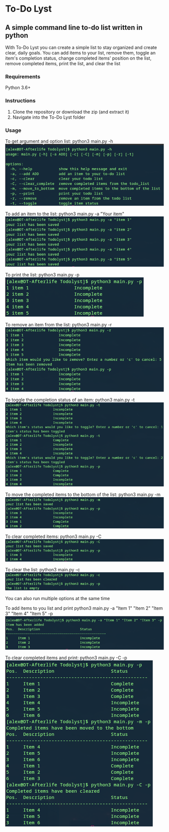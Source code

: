 # To-Do Lyst
## A simple command line to-do list written in python
With To-Do Lyst you can create a simple list to stay organized and create clear, 
daily goals. You can add items to your list, remove them, toggle an item's 
completion status, change completed items' position on the list, remove completed
items, print the list, and clear the list
### Requirements
Python 3.6+
### Instructions
1. Clone the repository or download the zip (and extract it)
2. Navigate into the To-Do Lyst folder
### Usage
To get argument and option list:
python3 main.py -h
![Screenshot of help output](images/help.png)

To add an item to the list:
python3 main.py -a "Your item"
![Screenshot of new Items added to the list](images/add.png)

To print the list:
python3 main.py -p
![Screenshot of print option and output](images/print.png)

To remove an item from the list:
python3 main.py -r
![Screenshot of remove option and output](images/remove.png)

To toggle the completion status of an item:
python3 main.py -t
![Screenshot of the toggle option and output](images/toggle.png)

To move the completed items to the bottom of the list:
python3 main.py -m
![Screenshot of the move-completed-to-bottom option and output](images/move_completed_to_bottom.png)

To clear completed items:
python3 main.py -C
![Screenshot of the clear-completed option and output](images/clear_completed.png)

To clear the list:
python3 main.py -c
![Screenshot of the clear-list option and output](images/clear_list.png)

You can also run multiple options at the same time

To add items to you list and print
python3 main.py -a "Item 1" "Item 2" "Item 3" "Item 4" "Item 5" -p
![Screenshot of add and print option together and output](images/add_and_print.png)

To clear completed items and print:
python3 main.py -C -p
![Screenshot of clear-completed and print options and output](images/move_clear_print.png)
